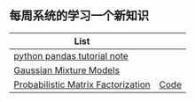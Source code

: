 ## 每周系统的学习一个新知识

|List|                           |
|----------------------------------------------------------|---------------------------------------|
|[python pandas tutorial note](./Note/pandastutorial.md)       |       |
|[Gaussian Mixture Models](./Note/gmm.md)                          |        |
|[Probabilistic Matrix Factorization](https://people.eecs.berkeley.edu/~tinghuiz/papers/sdm12_kpmf.pdf)| [Code](./Note/pymc3.md)|
